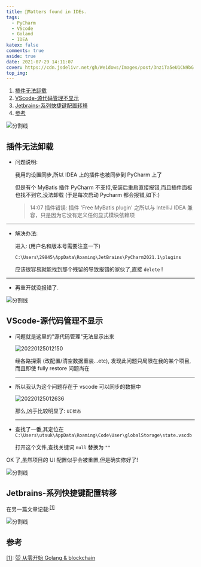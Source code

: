```yaml
---
title: 🤔Matters found in IDEs.
tags:
  - PyCharm
  - VScode
  - Goland
  - IDEA
katex: false
comments: true
aside: true
date: 2021-07-29 14:11:07
cover: https://cdn.jsdelivr.net/gh/Weidows/Images/post/3nziTa5eU1CN9bG.jpg
top_img:
---
```


<!--
 * @?: *********************************************************************
 * @Author: Weidows
 * @LastEditors: Weidows
 * @LastEditTime: 2022-02-16 02:35:43
 * @FilePath: \Blog-private\source\_posts\tools\IDE-matters.md
 * @Description:
 * @!: *********************************************************************
-->

1. [插件无法卸载](#插件无法卸载)
2. [VScode-源代码管理不显示](#vscode-源代码管理不显示)
3. [Jetbrains-系列快捷键配置转移](#jetbrains-系列快捷键配置转移)
4. [参考](#参考)

<a>![分割线](https://cdn.jsdelivr.net/gh/Weidows/Images/img/divider.png)</a>

## 插件无法卸载

- 问题说明:

  我用的设置同步,所以 IDEA 上的插件也被同步到 PyCharm 上了

  但是有个 MyBatis 插件 PyCharm 不支持,安装后重启直接报错,而且插件面板也找不到它,没法卸载 (于是每次启动 Pycharm 都会报错,如下:)

  > 14:07 插件错误: 插件 'Free MyBatis plugin' 之所以与 IntelliJ IDEA 兼容，只是因为它没有定义任何显式模块依赖项

---

- 解决办法:

  进入: (用户名和版本号需要注意一下)

  ```
  C:\Users\29845\AppData\Roaming\JetBrains\PyCharm2021.1\plugins
  ```

  应该很容易就能找到那个残留的导致报错的家伙了,直接 `delete` !

---

- 再重开就没报错了.

<a>![分割线](https://cdn.jsdelivr.net/gh/Weidows/Images/img/divider.png)</a>

## VScode-源代码管理不显示

- 问题就是这里的"源代码管理"无法显示出来

  <img src="https://cdn.jsdelivr.net/gh/Weidows/Images/post/L8rqen43hGBOoyF.png" alt="20220125012150" />

  经各路探索 (改配置/清空数据重装...etc), 发现此问题只局限在我的某个项目,而且即使 fully restore 问题尚在

  ***

- 所以我认为这个问题存在于 vscode 可以同步的数据中

  <img src="https://cdn.jsdelivr.net/gh/Weidows/Images/post/WzhfPclbnYUg4R9.png" alt="20220125012636" />

  那么,凶手比较明显了: `UI状态`

  ***

- 查找了一番,其定位在 `C:\Users\utsuk\AppData\Roaming\Code\User\globalStorage\state.vscdb`

  打开这个文件,查找关键词 `null` 替换为 `""`

OK 了,虽然项目的 UI 配置似乎会被重置,但是确实修好了!

<a>![分割线](https://cdn.jsdelivr.net/gh/Weidows/Images/img/divider.png)</a>

## Jetbrains-系列快捷键配置转移

在另一篇文章记载:<sup id='cite_ref-01'>[\[1\]](#cite_note-01)</sup>

<a>![分割线](https://cdn.jsdelivr.net/gh/Weidows/Images/img/divider.png)</a>

## 参考

<a name='cite_note-01' href='#cite_ref-01'>[1]</a>: [🐭 从零开始 Golang & blockchain](../others/golang/blockchain#Goland-快捷键导入)
